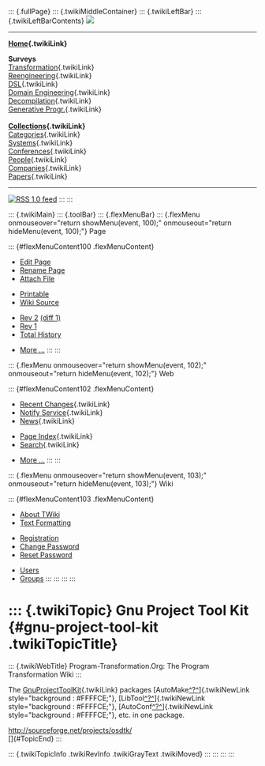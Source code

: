 ::: {.fullPage}
::: {.twikiMiddleContainer}
::: {.twikiLeftBar}
::: {.twikiLeftBarContents}
![](../pub/transformation.gif)

------------------------------------------------------------------------

**[Home](WebHome){.twikiLink}**

**Surveys**\
[Transformation](ProgramTransformation){.twikiLink}\
[Reengineering](ReengineeringWiki){.twikiLink}\
[DSL](DomainSpecificLanguages){.twikiLink}\
[Domain Engineering](DomainEngineering){.twikiLink}\
[Decompilation](DeCompilation){.twikiLink}\
[Generative Progr.](GenerativeProgrammingWiki){.twikiLink}\
\
**[Collections](CategoryCollection){.twikiLink}**\
[Categories](CategoryCategory){.twikiLink}\
[Systems](TransformationSystems){.twikiLink}\
[Conferences](TransformationConferences){.twikiLink}\
[People](TransformationPeople){.twikiLink}\
[Companies](TransformationCompanies){.twikiLink}\
[Papers](CategoryPaper){.twikiLink}

------------------------------------------------------------------------

[![](../pub/rss.gif "RSS 1.0 feed")](WebRss@skin=rss)
:::
:::

::: {.twikiMain}
::: {.toolBar}
::: {.flexMenuBar}
::: {.flexMenu onmouseover="return showMenu(event, 100);" onmouseout="return hideMenu(event, 100);"}
Page

::: {#flexMenuContent100 .flexMenuContent}
-   [Edit
    Page](http://www.program-transformation.org/edit/Transform/GnuProjectToolKit?t=1536825824)
-   [Rename
    Page](http://www.program-transformation.org/rename/Transform/GnuProjectToolKit)
-   [Attach
    File](http://www.program-transformation.org/attach/Transform/GnuProjectToolKit)

<!-- -->

-   [Printable](http://www.program-transformation.org/view/Transform/GnuProjectToolKit?skin=print.pattern)
-   [Wiki
    Source](http://www.program-transformation.org/view/Transform/GnuProjectToolKit?skin=text&raw=on&contenttype=text/plain)

<!-- -->

-   [Rev
    2](http://www.program-transformation.org/view/Transform/GnuProjectToolKit?rev=1.2)
    [(diff 1)](http://www.program-transformation.org/rdiff/Transform/GnuProjectToolKit?rev1=1.2&rev2=1.1)
-   [Rev
    1](http://www.program-transformation.org/view/Transform/GnuProjectToolKit?rev=1.1)
-   [Total
    History](http://www.program-transformation.org/rdiff/Transform/GnuProjectToolKit)

<!-- -->

-   [More
    \...](http://www.program-transformation.org/oops/Transform/GnuProjectToolKit?template=oopsmore&param1=1.2&param2=1.2)
:::
:::

::: {.flexMenu onmouseover="return showMenu(event, 102);" onmouseout="return hideMenu(event, 102);"}
Web

::: {#flexMenuContent102 .flexMenuContent}
-   [Recent Changes](WebChanges){.twikiLink}
-   [Notify Service](WebNotify){.twikiLink}
-   [News](WebNews){.twikiLink}

<!-- -->

-   [Page Index](WebIndex){.twikiLink}
-   [Search](WebSearch){.twikiLink}

<!-- -->

-   [More
    \...](http://www.program-transformation.org/oops/Transform/GnuProjectToolKit?template=oopsmore&param1=1.2&param2=1.2)
:::
:::

::: {.flexMenu onmouseover="return showMenu(event, 103);" onmouseout="return hideMenu(event, 103);"}
Wiki

::: {#flexMenuContent103 .flexMenuContent}
-   [About
    TWiki](http://www.program-transformation.org/view/TWiki/WebHome)
-   [Text
    Formatting](http://www.program-transformation.org/view/TWiki/TextFormattingRules)

<!-- -->

-   [Registration](http://www.program-transformation.org/view/TWiki/TWikiRegistration)
-   [Change
    Password](http://www.program-transformation.org/view/TWiki/ChangePassword)
-   [Reset
    Password](http://www.program-transformation.org/view/TWiki/ResetPassword)

<!-- -->

-   [Users](http://www.program-transformation.org/view/Main/TWikiUsers)
-   [Groups](http://www.program-transformation.org/view/Main/TWikiGroups)
:::
:::
:::
:::

::: {.twikiTopic}
Gnu Project Tool Kit {#gnu-project-tool-kit .twikiTopicTitle}
====================

::: {.twikiWebTitle}
Program-Transformation.Org: The Program Transformation Wiki
:::

The [GnuProjectToolKit](GnuProjectToolKit){.twikiLink} packages
[AutoMake[^?^](http://www.program-transformation.org/edit/Tools/AutoMake?topicparent=Transform.GnuProjectToolKit)]{.twikiNewLink
style="background : #FFFFCE;"},
[LibTool[^?^](http://www.program-transformation.org/edit/Transform/LibTool?topicparent=Transform.GnuProjectToolKit)]{.twikiNewLink
style="background : #FFFFCE;"},
[AutoConf[^?^](http://www.program-transformation.org/edit/Tools/AutoConf?topicparent=Transform.GnuProjectToolKit)]{.twikiNewLink
style="background : #FFFFCE;"}, etc. in one package.

<http://sourceforge.net/projects/osdtk/>\
[]{#TopicEnd}
:::

::: {.twikiTopicInfo .twikiRevInfo .twikiGrayText .twikiMoved}
:::
:::
:::
:::
